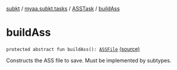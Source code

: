 [subkt](../../index.md) / [myaa.subkt.tasks](../index.md) / [ASSTask](index.md) / [buildAss](./build-ass.md)

# buildAss

`protected abstract fun buildAss(): `[`ASSFile`](../../myaa.subkt.ass/-a-s-s-file/index.md) [(source)](https://github.com/Myaamori/SubKt/blob/0.1.10/src/main/kotlin/myaa/subkt/tasks/asstasks.kt#L46)

Constructs the ASS file to save. Must be implemented by subtypes.

